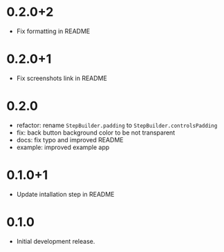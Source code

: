 # 0.2.0+2

* Fix formatting in README

# 0.2.0+1

* Fix screenshots link in README

# 0.2.0
- refactor: rename `StepBuilder.padding` to `StepBuilder.controlsPadding`
- fix: back button background color to be not transparent 
- docs: fix typo and improved README
- example: improved example app

# 0.1.0+1

* Update intallation step in README

# 0.1.0

* Initial development release.

